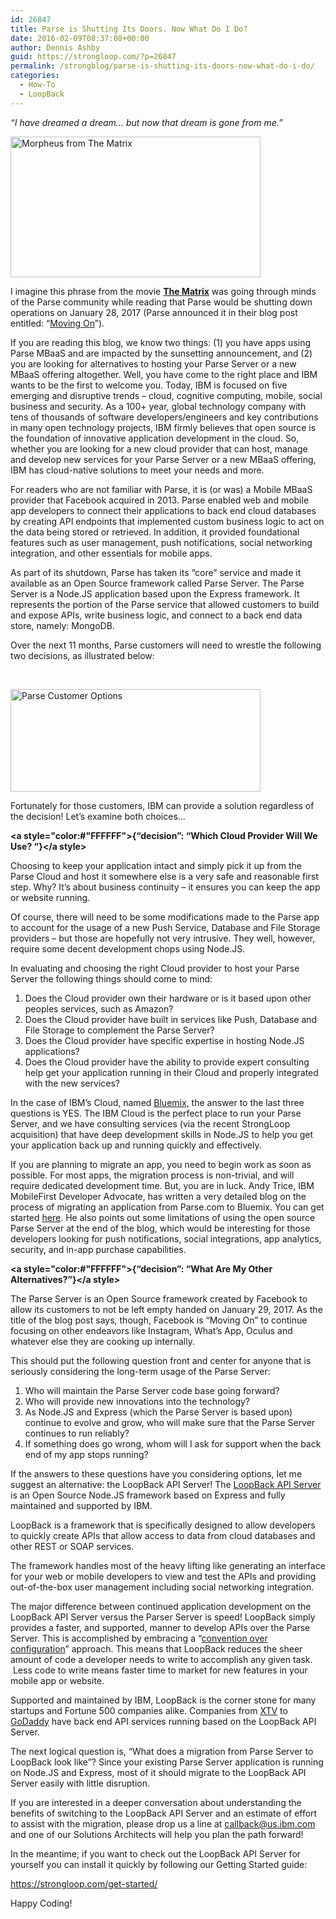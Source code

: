 ```yaml
---
id: 26847
title: Parse is Shutting Its Doors. Now What Do I Do?
date: 2016-02-09T08:37:08+00:00
author: Dennis Ashby
guid: https://strongloop.com/?p=26847
permalink: /strongblog/parse-is-shutting-its-doors-now-what-do-i-do/
categories:
  - How-To
  - LoopBack
---
```

_&#8220;I have dreamed a dream&#8230; but now that dream is gone from me.&#8221;_

[<img class="aligncenter size-medium wp-image-26848" src="https://strongloop.com/wp-content/uploads/2016/02/Matrix-300x169.png" alt="Morpheus from The Matrix" width="400" height="225" srcset="https://strongloop.com/wp-content/uploads/2016/02/Matrix-300x169.png 300w, https://strongloop.com/wp-content/uploads/2016/02/Matrix-1030x579.png 1030w, https://strongloop.com/wp-content/uploads/2016/02/Matrix-735x413.png 735w, https://strongloop.com/wp-content/uploads/2016/02/Matrix-1500x844.png 1500w, https://strongloop.com/wp-content/uploads/2016/02/Matrix-705x397.png 705w, https://strongloop.com/wp-content/uploads/2016/02/Matrix-450x253.png 450w" sizes="(max-width: 400px) 100vw, 400px" />](https://strongloop.com/wp-content/uploads/2016/02/Matrix.png)

I imagine this phrase from the movie [**The Matrix**](https://www.youtube.com/watch?v=s8VHpx98fFQ) was going through minds of the Parse community while reading that Parse would be shutting down operations on January 28, 2017 (Parse announced it in their blog post entitled: “[Moving On](http://blog.parse.com/announcements/moving-on/)”).
  
<!--more-->

If you are reading this blog, we know two things: (1) you have apps using Parse MBaaS and are impacted by the sunsetting announcement, and (2) you are looking for alternatives to hosting your Parse Server or a new MBaaS offering altogether. Well, you have come to the right place and IBM wants to be the first to welcome you. Today, IBM is focused on five emerging and disruptive trends &#8211; cloud, cognitive computing, mobile, social business and security. As a 100+ year, global technology company with tens of thousands of software developers/engineers and key contributions in many open technology projects, IBM firmly believes that open source is the foundation of innovative application development in the cloud. So, whether you are looking for a new cloud provider that can host, manage and develop new services for your Parse Server or a new MBaaS offering, IBM has cloud-native solutions to meet your needs and more.

For readers who are not familiar with Parse, it is (or was) a Mobile MBaaS provider that Facebook acquired in 2013. Parse enabled web and mobile app developers to connect their applications to back end cloud databases by creating API endpoints that implemented custom business logic to act on the data being stored or retrieved. In addition, it provided foundational features such as user management, push notifications, social networking integration, and other essentials for mobile apps.

As part of its shutdown, Parse has taken its “core” service and made it available as an Open Source framework called Parse Server. The Parse Server is a Node.JS application based upon the Express framework. It represents the portion of the Parse service that allowed customers to build and expose APIs, write business logic, and connect to a back end data store, namely: MongoDB.

Over the next 11 months, Parse customers will need to wrestle the following two decisions, as illustrated below:

&nbsp;

[<img class="aligncenter size-medium wp-image-26849" src="https://strongloop.com/wp-content/uploads/2016/02/Parse-options-300x123.png" alt="Parse Customer Options" width="400" height="164" srcset="https://strongloop.com/wp-content/uploads/2016/02/Parse-options-300x123.png 300w, https://strongloop.com/wp-content/uploads/2016/02/Parse-options-450x184.png 450w, https://strongloop.com/wp-content/uploads/2016/02/Parse-options.png 506w" sizes="(max-width: 400px) 100vw, 400px" />](https://strongloop.com/wp-content/uploads/2016/02/Parse-options.png)

Fortunately for those customers, IBM can provide a solution regardless of the decision! Let’s examine both choices…

**<a style="color:#"FFFFFF">{&#8220;decision&#8221;: &#8220;Which Cloud Provider Will We Use? &#8220;}</a style>**

Choosing to keep your application intact and simply pick it up from the Parse Cloud and host it somewhere else is a very safe and reasonable first step. Why? It’s about business continuity – it ensures you can keep the app or website running.

Of course, there will need to be some modifications made to the Parse app to account for the usage of a new Push Service, Database and File Storage providers &#8211; but those are hopefully not very intrusive. They well, however, require some decent development chops using Node.JS.

In evaluating and choosing the right Cloud provider to host your Parse Server the following things should come to mind:

  1. Does the Cloud provider own their hardware or is it based upon other peoples services, such as Amazon?
  2. Does the Cloud provider have built in services like Push, Database and File Storage to complement the Parse Server?
  3. Does the Cloud provider have specific expertise in hosting Node.JS applications?
  4. Does the Cloud provider have the ability to provide expert consulting help get your application running in their Cloud and properly integrated with the new services?

In the case of IBM’s Cloud, named [Bluemix,](http://www.ibm.com/cloud-computing/bluemix/) the answer to the last three questions is YES. The IBM Cloud is the perfect place to run your Parse Server, and we have consulting services (via the recent StrongLoop acquisition) that have deep development skills in Node.JS to help you get your application back up and running quickly and effectively.

If you are planning to migrate an app, you need to begin work as soon as possible. For most apps, the migration process is non-trivial, and will require dedicated development time. But, you are in luck. Andy Trice, IBM MobileFirst Developer Advocate, has written a very detailed blog on the process of migrating an application from Parse.com to Bluemix. You can get started [here](https://developer.ibm.com/bluemix/2016/02/01/migrating-from-parse-to-bluemix/). He also points out some limitations of using the open source Parse Server at the end of the blog, which would be interesting for those developers looking for push notifications, social integrations, app analytics, security, and in-app purchase capabilities.

**<a style="color:#"FFFFFF">{&#8220;decision&#8221;: &#8220;What Are My Other Alternatives?&#8221;}</a style>**

The Parse Server is an Open Source framework created by Facebook to allow its customers to not be left empty handed on January 29, 2017. As the title of the blog post says, though, Facebook is “Moving On” to continue focusing on other endeavors like Instagram, What’s App, Oculus and whatever else they are cooking up internally.

This should put the following question front and center for anyone that is seriously considering the long-term usage of the Parse Server:

  1. Who will maintain the Parse Server code base going forward?
  2. Who will provide new innovations into the technology?
  3. As Node.JS and Express (which the Parse Server is based upon) continue to evolve and grow, who will make sure that the Parse Server continues to run reliably?
  4. If something does go wrong, whom will I ask for support when the back end of my app stops running?

If the answers to these questions have you considering options, let me suggest an alternative: the LoopBack API Server! The [LoopBack API Server](http://loopback.io) is an Open Source Node.JS framework based on Express and fully maintained and supported by IBM.

LoopBack is a framework that is specifically designed to allow developers to quickly create APIs that allow access to data from cloud databases and other REST or SOAP services.

The framework handles most of the heavy lifting like generating an interface for your web or mobile developers to view and test the APIs and providing out-of-the-box user management including social networking integration.

The major difference between continued application development on the LoopBack API Server versus the Parser Server is speed! LoopBack simply provides a faster, and supported, manner to develop APIs over the Parse Server. This is accomplished by embracing a “[convention over configuration](https://en.wikipedia.org/wiki/Convention_over_configuration)” approach. This means that LoopBack reduces the sheer amount of code a developer needs to write to accomplish any given task.  Less code to write means faster time to market for new features in your mobile app or website.

Supported and maintained by IBM, LoopBack is the corner stone for many startups and Fortune 500 companies alike. Companies from [XTV](http://www.xtv.net/) to [GoDaddy](https://www.godaddy.com/) have back end API services running based on the LoopBack API Server.

The next logical question is, “What does a migration from Parse Server to LoopBack look like”? Since your existing Parse Server application is running on Node.JS and Express, most of it should migrate to the LoopBack API Server easily with little disruption.

If you are interested in a deeper conversation about understanding the benefits of switching to the LoopBack API Server and an estimate of effort to assist with the migration, please drop us a line at <callback@us.ibm.com> and one of our Solutions Architects will help you plan the path forward!

In the meantime, if you want to check out the LoopBack API Server for yourself you can install it quickly by following our Getting Started guide:

<https://strongloop.com/get-started/>

Happy Coding!